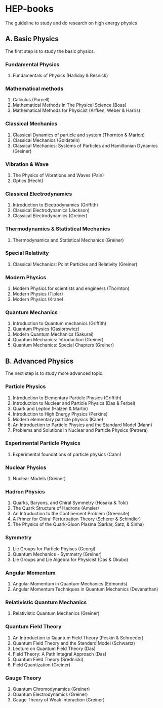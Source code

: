 # HEP-books
The guideline to study and do research on high energy physics

## A. Basic Physics
The first step is to study the basic physics.

### Fundamental Physics
1. Fundamentals of Physics (Halliday & Resnick)

### Mathematical methods
1. Calculus (Purcell)
2. Mathematical Methods in The Physical Science (Boas)
3. Mathematical Methods for Physicist (Arfken, Weber & Harris)

### Classical Mechanics
1. Classical Dynamics of particle and system (Thornton & Marion)
2. Classical Mechanics (Goldstein)
3. Classical Mechanics: Systems of Particles and Hamiltonian Dynamics (Greiner)

### Vibration & Wave
1. The Physics of Vibrations and Waves (Pain)
2. Optics (Hecht)

### Classical Electrodynamics
1. Introduction to Electrodynamics (Griffith)
2. Classical Electrodynamics (Jackson)
3. Classical Electrodynamics (Greiner)

### Thermodynamics & Statistical Mechanics
1.  Thermodynamics and Statistical Mechanics (Greiner)

### Special Relativity
1.  Classical Mechanics: Point Particles and Relativity (Greiner)

### Modern Physics
1. Modern Physics for scientists and engineers (Thornton)
2. Modern Physics (Tipler)
3. Modern Physics (Krane)

### Quantum Mechanics
1. Introduction to Quantum mechanics (Griffith)
2. Quantum Physics (Gasiorowicz)
3. Modern Quantum Mechanics (Sakurai)
4. Quantum Mechanics: Introduction (Greiner)
5. Quantum Mechanics: Special Chapters (Greiner)

## B. Advanced Physics
The next step is to study more advanced topic.

### Particle Physics
1. Introduction to Elementary Particle Physics (Griffith)
2. Introduction to Nuclear and Particle Physics (Das & Ferbel)
3. Quark and Lepton (Halzen & Martin)
4. Introduction to High Energy Physics (Perkins)
5. Modern elementary particle physics (Kane)
6. An Introduction to Particle Physics and the Standard Model (Mann)
7. Problems and Solutions in Nuclear and Particle Physics (Petrera)

### Experimental Particle Physics
1. Experimental foundations of particle physics (Cahn)

### Nuclear Physics
1. Nuclear Models (Greiner)

### Hadron Physics
1. Quarks, Baryons, and Chiral Symmetry (Hosaka & Toki)
2. The Quark Structure of Hadrons (Amsler)
4. An Introduction to the Confinement Problem (Greensite)
5. A Primer for Chiral Perturbation Theory (Scherer & Schindler)
6. The Physics of the Quark-Gluon Plasma (Sarkar, Satz, & Sinha)

### Symmetry
1. Lie Groups for Particle Phyiscs (Georgi)
2. Quantum Mechanics - Symmetry (Greiner)
3. Lie Groups and Lie Algebra for Physicist (Das & Okubo)

### Angular Momentum
1. Angular Momentum in Quantum Mechanics (Edmonds)
2. Angular Momentum Techniques in Quantum Mechanics (Devanathan)

### Relativistic Quantum Mechanics
1. Relativistic Quantum Mechanics (Greiner)

### Quantum Field Theory
1. An Introduction to Quantum Field Theory (Peskin & Schroeder)
2. Quantum Field Theory and the Standard Model (Schwartz)
3. Lecture on Quantum Field Theory (Das)
4. Field Theory: A Path Integral Approach (Das)
5. Quantum Field Theory (Srednicki)
6. Field Quantization (Greiner)

### Gauge Theory
1. Quantum Chromodynamics (Greiner)
2. Quantum Electrodynamics (Greiner)
3. Gauge Theory of Weak Interaction (Greiner)
